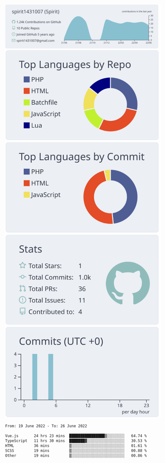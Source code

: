 [![](https://raw.githubusercontent.com/spirit1431007/spirit1431007/master/profile-summary-card-output/nord_bright/0-profile-details.svg)](https://git.io/spiritx)
[![](https://raw.githubusercontent.com/spirit1431007/spirit1431007/master/profile-summary-card-output/nord_bright/1-repos-per-language.svg)](https://git.io/spiritx) [![](https://raw.githubusercontent.com/spirit1431007/spirit1431007/master/profile-summary-card-output/nord_bright/2-most-commit-language.svg)](https://git.io/spiritx)
[![](https://raw.githubusercontent.com/spirit1431007/spirit1431007/master/profile-summary-card-output/nord_bright/3-stats.svg)](https://git.io/spiritx) [![](https://raw.githubusercontent.com/spirit1431007/spirit1431007/master/profile-summary-card-output/nord_bright/4-productive-time.svg)](https://git.io/spiritx)

<!--START_SECTION:waka-->

```text
From: 19 June 2022 - To: 26 June 2022

Vue.js       24 hrs 23 mins  ████████████████▒░░░░░░░░   64.74 %
TypeScript   11 hrs 30 mins  ███████▓░░░░░░░░░░░░░░░░░   30.53 %
HTML         36 mins         ▒░░░░░░░░░░░░░░░░░░░░░░░░   01.61 %
SCSS         19 mins         ▒░░░░░░░░░░░░░░░░░░░░░░░░   00.88 %
Other        19 mins         ▒░░░░░░░░░░░░░░░░░░░░░░░░   00.86 %
```

<!--END_SECTION:waka-->
